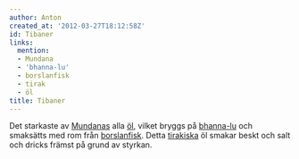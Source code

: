 ```yaml
---
author: Anton
created_at: '2012-03-27T18:12:58Z'
id: Tibaner
links:
  mention:
  - Mundana
  - 'bhanna-lu'
  - borslanfisk
  - tirak
  - öl
title: Tibaner
---
```


Det starkaste av [Mundanas] alla [öl], vilket bryggs på [bhanna-lu] och smaksätts med rom från
[borslanfisk]. Detta [tirakiska] öl smakar beskt och salt och dricks främst på grund av styrkan.

  [Mundanas]: Mundana
  [öl]: öl
  [bhanna-lu]: bhanna-lu
  [borslanfisk]: borslanfisk
  [tirakiska]: tirak
